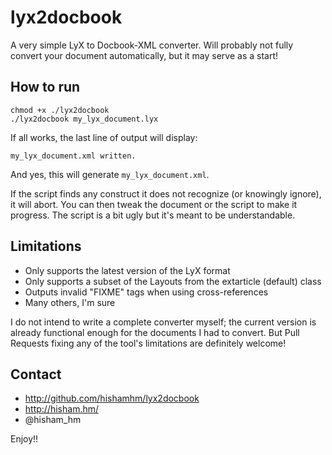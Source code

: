
lyx2docbook
===========

A very simple LyX to Docbook-XML converter. Will probably not fully convert
your document automatically, but it may serve as a start!

How to run
----------

```
chmod +x ./lyx2docbook
./lyx2docbook my_lyx_document.lyx
```

If all works, the last line of output will display:

```
my_lyx_document.xml written.
```

And yes, this will generate `my_lyx_document.xml`.

If the script finds any construct it does not recognize (or knowingly
ignore), it will abort. You can then tweak the document or the script
to make it progress. The script is a bit ugly but it's meant to be 
understandable.

Limitations
-----------

* Only supports the latest version of the LyX format
* Only supports a subset of the Layouts from the extarticle (default) class
* Outputs invalid "FIXME" tags when using cross-references
* Many others, I'm sure

I do not intend to write a complete converter myself; the current version is 
already functional enough for the documents I had to convert. But Pull Requests
fixing any of the tool's limitations are definitely welcome!

Contact
-------

* http://github.com/hishamhm/lyx2docbook
* http://hisham.hm/
* @hisham_hm

Enjoy!!
